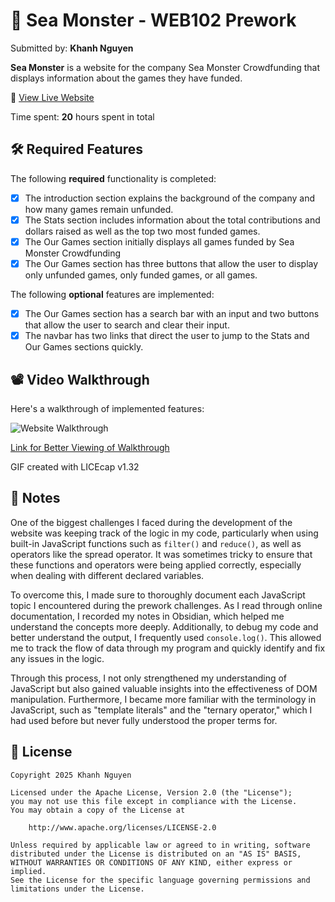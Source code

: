 # 🐙 Sea Monster - WEB102 Prework

Submitted by: **Khanh Nguyen**

**Sea Monster** is a website for the company Sea Monster Crowdfunding that displays information about the games they have funded.

🔗 [View Live Website](https://seamonster.netlify.app/)

Time spent: **20** hours spent in total

## 🛠️ Required Features

The following **required** functionality is completed:

* [x] The introduction section explains the background of the company and how many games remain unfunded.
* [x] The Stats section includes information about the total contributions and dollars raised as well as the top two most funded games.
* [x] The Our Games section initially displays all games funded by Sea Monster Crowdfunding
* [x] The Our Games section has three buttons that allow the user to display only unfunded games, only funded games, or all games.

The following **optional** features are implemented:

* [x] The Our Games section has a search bar with an input and two buttons that allow the user to search and clear their input.
* [x] The navbar has two links that direct the user to jump to the Stats and Our Games sections quickly.

## 📽️ Video Walkthrough

Here's a walkthrough of implemented features:

![Website Walkthrough](https://media0.giphy.com/media/v1.Y2lkPTc5MGI3NjExMzh1MGdpbzFxazVhMnNseW4yYzAwcTRwemphM2hpMHg1MW4wYTAwdyZlcD12MV9pbnRlcm5hbF9naWZfYnlfaWQmY3Q9Zw/cHuFxOU0gTshj9fPPa/giphy.gif)

[Link for Better Viewing of Walkthrough](https://imgur.com/gallery/codepath-web-dev-prework-kn-6nqzRRT)

<!-- Replace this with whatever GIF tool you used! -->
GIF created with LICEcap v1.32
<!-- Recommended tools:
[Kap](https://getkap.co/) for macOS
[ScreenToGif](https://www.screentogif.com/) for Windows
[peek](https://github.com/phw/peek) for Linux. -->

## 📝 Notes

One of the biggest challenges I faced during the development of the website was keeping track of the logic in my code, particularly when using built-in JavaScript functions such as `filter()` and `reduce()`, as well as operators like the spread operator. It was sometimes tricky to ensure that these functions and operators were being applied correctly, especially when dealing with different declared variables.

To overcome this, I made sure to thoroughly document each JavaScript topic I encountered during the prework challenges. As I read through online documentation, I recorded my notes in Obsidian, which helped me understand the concepts more deeply. Additionally, to debug my code and better understand the output, I frequently used `console.log()`. This allowed me to track the flow of data through my program and quickly identify and fix any issues in the logic.

Through this process, I not only strengthened my understanding of JavaScript but also gained valuable insights into the effectiveness of DOM manipulation. Furthermore, I became more familiar with the terminology in JavaScript, such as "template literals" and the "ternary operator," which I had used before but never fully understood the proper terms for.

## 📄 License

    Copyright 2025 Khanh Nguyen

    Licensed under the Apache License, Version 2.0 (the "License");
    you may not use this file except in compliance with the License.
    You may obtain a copy of the License at

        http://www.apache.org/licenses/LICENSE-2.0

    Unless required by applicable law or agreed to in writing, software
    distributed under the License is distributed on an "AS IS" BASIS,
    WITHOUT WARRANTIES OR CONDITIONS OF ANY KIND, either express or implied.
    See the License for the specific language governing permissions and
    limitations under the License.
